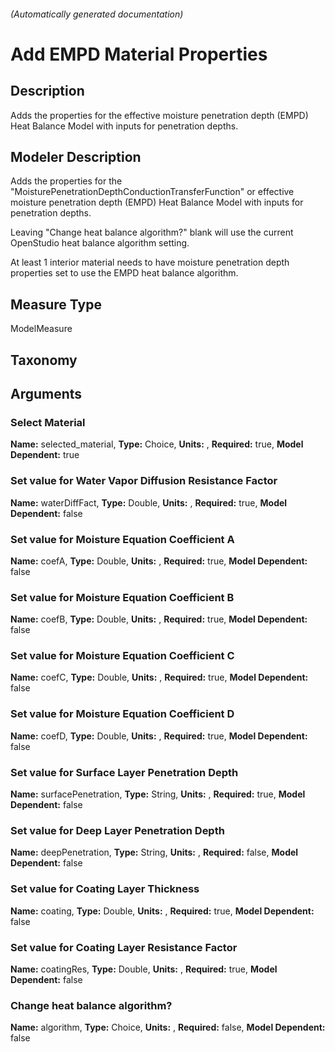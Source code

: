 

###### (Automatically generated documentation)

# Add EMPD Material Properties

## Description
Adds the properties for the effective moisture penetration depth (EMPD) Heat Balance Model with inputs for penetration depths.

## Modeler Description
Adds the properties for the "MoisturePenetrationDepthConductionTransferFunction" or effective moisture penetration depth (EMPD) Heat Balance Model with inputs for penetration depths. 

 Leaving "Change heat balance algorithm?" blank will use the current OpenStudio heat balance algorithm setting. 

 At least 1 interior material needs to have moisture penetration depth properties set to use the EMPD heat balance algorithm.

## Measure Type
ModelMeasure

## Taxonomy


## Arguments


### Select Material

**Name:** selected_material,
**Type:** Choice,
**Units:** ,
**Required:** true,
**Model Dependent:** true

### Set value for Water Vapor Diffusion Resistance Factor

**Name:** waterDiffFact,
**Type:** Double,
**Units:** ,
**Required:** true,
**Model Dependent:** false

### Set value for Moisture Equation Coefficient A

**Name:** coefA,
**Type:** Double,
**Units:** ,
**Required:** true,
**Model Dependent:** false

### Set value for Moisture Equation Coefficient B

**Name:** coefB,
**Type:** Double,
**Units:** ,
**Required:** true,
**Model Dependent:** false

### Set value for Moisture Equation Coefficient C

**Name:** coefC,
**Type:** Double,
**Units:** ,
**Required:** true,
**Model Dependent:** false

### Set value for Moisture Equation Coefficient D

**Name:** coefD,
**Type:** Double,
**Units:** ,
**Required:** true,
**Model Dependent:** false

### Set value for Surface Layer Penetration Depth

**Name:** surfacePenetration,
**Type:** String,
**Units:** ,
**Required:** true,
**Model Dependent:** false

### Set value for Deep Layer Penetration Depth

**Name:** deepPenetration,
**Type:** String,
**Units:** ,
**Required:** false,
**Model Dependent:** false

### Set value for Coating Layer Thickness

**Name:** coating,
**Type:** Double,
**Units:** ,
**Required:** true,
**Model Dependent:** false

### Set value for Coating Layer Resistance Factor

**Name:** coatingRes,
**Type:** Double,
**Units:** ,
**Required:** true,
**Model Dependent:** false

### Change heat balance algorithm?

**Name:** algorithm,
**Type:** Choice,
**Units:** ,
**Required:** false,
**Model Dependent:** false




